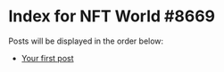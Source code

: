 # Index for NFT World #8669
Posts will be displayed in the order below:

- [Your first post](./001-first.md)

